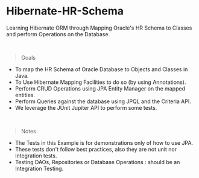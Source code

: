 # Hibernate-HR-Schema
Learning Hibernate ORM through Mapping Oracle's HR Schema to Classes and perform Operations on the Database.

<br/>

> Goals
- To map the HR Schema of Oracle Database to Objects and Classes in Java.
- To Use Hibernate Mapping Facilities to do so (by using Annotations).
- Perform CRUD Operations using JPA Entity Manager on the mapped entities.
- Perform Queries against the database using JPQL and the Criteria API.
- We leverage the JUnit Jupiter API to perform some tests.

<br />

> Notes
- The Tests in this Example is for demonstrations only of how to use JPA.
- These tests don't follow best practices, also they are not unit nor integration tests.
- Testing DAOs, Repositories or Database Operations : should be an Integration Testing.
